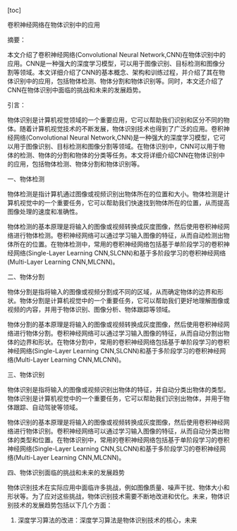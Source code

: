 
[toc]                    
                
                
卷积神经网络在物体识别中的应用

摘要：

本文介绍了卷积神经网络(Convolutional Neural Network,CNN)在物体识别中的应用。CNN是一种强大的深度学习模型，可以用于图像识别、目标检测和图像分割等领域。本文详细介绍了CNN的基本概念、架构和训练过程，并介绍了其在物体识别中的应用，包括物体检测、物体分割和物体识别等。同时，本文还介绍了CNN在物体识别中面临的挑战和未来的发展趋势。

引言：

物体识别是计算机视觉领域的一个重要应用，它可以帮助我们识别和区分不同的物体。随着计算机视觉技术的不断发展，物体识别技术也得到了广泛的应用。卷积神经网络(Convolutional Neural Network,CNN)是一种强大的深度学习模型，它可以用于图像识别、目标检测和图像分割等领域。在物体识别中，CNN可以用于物体的检测、物体的分割和物体的分类等任务。本文将详细介绍CNN在物体识别中的应用，包括物体检测、物体分割和物体识别等。

一、物体检测

物体检测是指计算机通过图像或视频识别出物体所在的位置和大小。物体检测是计算机视觉中的一个重要任务，它可以帮助我们快速找到物体所在的位置，从而提高图像处理的速度和准确性。

物体检测的基本原理是将输入的图像或视频转换成灰度图像，然后使用卷积神经网络进行物体检测。卷积神经网络可以通过学习输入图像的特征，从而自动检测出物体所在的位置。在物体检测中，常用的卷积神经网络包括基于单阶段学习的卷积神经网络(Single-Layer Learning CNN,SLCNN)和基于多阶段学习的卷积神经网络(Multi-Layer Learning CNN,MLCNN)。

二、物体分割

物体分割是指将输入的图像或视频分割成不同的区域，从而确定物体的边界和形状。物体分割是计算机视觉中的一个重要任务，它可以帮助我们更好地理解图像或视频的内容，并用于物体识别、图像分析、物体跟踪等领域。

物体分割的基本原理是将输入的图像或视频转换成灰度图像，然后使用卷积神经网络进行物体分割。卷积神经网络可以通过学习输入图像的特征，从而自动分割出物体的边界和形状。在物体分割中，常用的卷积神经网络包括基于单阶段学习的卷积神经网络(Single-Layer Learning CNN,SLCNN)和基于多阶段学习的卷积神经网络(Multi-Layer Learning CNN,MLCNN)。

三、物体识别

物体识别是指将输入的图像或视频识别出物体的特征，并自动分类出物体的类型。物体识别是计算机视觉中的一个重要任务，它可以帮助我们识别出物体，并用于物体跟踪、自动驾驶等领域。

物体识别的基本原理是将输入的图像或视频转换成灰度图像，然后使用卷积神经网络进行物体识别。卷积神经网络可以通过学习输入图像的特征，从而自动分类出物体的类型和位置。在物体识别中，常用的卷积神经网络包括基于单阶段学习的卷积神经网络(Single-Layer Learning CNN,SLCNN)和基于多阶段学习的卷积神经网络(Multi-Layer Learning CNN,MLCNN)。

四、物体识别面临的挑战和未来的发展趋势

物体识别技术在实际应用中面临许多挑战，例如图像质量、噪声干扰、物体大小和形状等。为了应对这些挑战，物体识别技术需要不断地改进和优化。未来，物体识别技术的发展趋势包括以下几个方面：

1. 深度学习算法的改进：深度学习算法是物体识别技术的核心，未来

